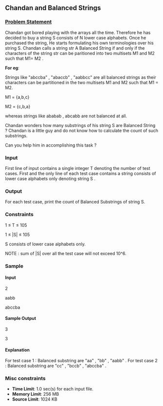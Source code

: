 ## Chandan and Balanced Strings

### [Problem Statement](https://www.hackerearth.com/ja/practice/basic-programming/bit-manipulation/basics-of-bit-manipulation/practice-problems/algorithm/chandan-and-balanced-strings/)

Chandan got bored playing with the arrays all the time. Therefore he has decided to buy a string S consists of N lower case alphabets. Once he purchased the string, He starts formulating his own terminologies over his string S. Chandan calls a string str A Balanced String if and only if the characters of the string str can be paritioned into two multisets M1 and M2 such that M1= M2 .

**For eg**:

Strings like "abccba" , "abaccb" , "aabbcc" are all balanced strings as their characters can be partitioned in the two multisets M1 and M2 such that M1 = M2.

M1 = {a,b,c}

M2 = {c,b,a}

whereas strings like ababab , abcabb are not balanced at all.

Chandan wonders how many substrings of his string S are Balanced String ? Chandan is a little guy and do not know how to calculate the count of such substrings.

Can you help him in accomplishing this task ?

### Input

First line of input contains a single integer T denoting the number of test cases. First and the only line of each test case contains a string consists of lower case alphabets only denoting string S .

### Output

For each test case, print the count of Balanced Substrings of string S.

### Constraints

1 ≤ T ≤ 105

1 ≤ |S| ≤ 105

S consists of lower case alphabets only.

NOTE : sum of |S| over all the test case will not exceed 10^6.

### Sample

#### Input

2

aabb

abccba

#### Sample Output

3

3

#### Explanation

For test case 1 : Balanced substring are "aa" , "bb" , "aabb" . For test case 2 : Balanced substring are "cc" , "bccb" , "abccba" .

### Misc constraints

- **Time Limit**:	1.0 sec(s) for each input file.
- **Memory Limit**:	256 MB
- **Source Limit**:	1024 KB
